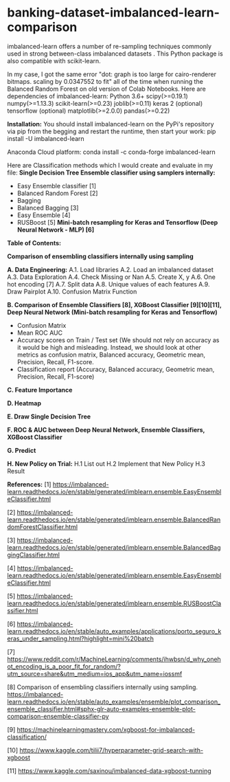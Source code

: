 # banking-dataset-imbalanced-learn-comparison

imbalanced-learn offers a number of re-sampling techniques commonly used in strong between-class imbalanced datasets . 
This Python package is also compatible with scikit-learn.

In my case, I got the same error "dot: graph is too large for cairo-renderer bitmaps. scaling by 0.0347552 to fit" all of the time when running the Balanced Random Forest on old version of Colab Notebooks. Here are dependencies of imbalanced-learn:
Python 3.6+
scipy(>=0.19.1)
numpy(>=1.13.3)
scikit-learn(>=0.23)
joblib(>=0.11)
keras 2 (optional)
tensorflow (optional)
matplotlib(>=2.0.0)
pandas(>=0.22)

**Installation:** 
You should install imbalanced-learn on the PyPi's repository via pip from the begging and restart the runtime, then start your work:
pip install -U imbalanced-learn

Anaconda Cloud platform: 
conda install -c conda-forge imbalanced-learn

Here are Classification methods which I would create and evaluate in my file:
**Single Decision Tree 
Ensemble classifier using samplers internally:**
- Easy Ensemble classifier [1]
- Balanced Random Forest [2]
- Bagging
- Balanced Bagging [3]
- Easy Ensemble [4]
- RUSBoost [5]
**Mini-batch resampling for Keras and Tensorflow (Deep Neural Network - MLP) [6]**


**Table of Contents:**

**Comparison of ensembling classifiers internally using sampling**

**A. Data Engineering:**
A.1. Load libraries
A.2. Load an imbalanced dataset
A.3. Data Exploration
A.4. Check Missing or Nan
A.5. Create X, y
A.6. One hot encoding [7]
A.7. Split data
A.8. Unique values of each features
A.9. Draw Pairplot
A.10. Confusion Matrix Function

**B. Comparison of Ensemble Classifiers [8], XGBoost Classifier [9][10][11], Deep Neural Network (Mini-batch resampling for Keras and Tensorflow)**
- Confusion Matrix
- Mean ROC AUC
- Accuracy scores on Train / Test set (We should not rely on accuracy as it would be high and misleading. Instead, we should look at other metrics as confusion matrix, Balanced accuracy, Geometric mean, Precision, Recall, F1-score.
- Classification report (Accuracy, Balanced accuracy, Geometric mean, Precision, Recall, F1-score)

**C. Feature Importance**

**D. Heatmap**

**E. Draw Single Decision Tree**

**F. ROC & AUC between Deep Neural Network, Ensemble Classifiers, XGBoost Classifier**

**G. Predict**

**H. New Policy on Trial:**
H.1 List out
H.2 Implement that New Policy
H.3 Result


**References:**
[1] https://imbalanced-learn.readthedocs.io/en/stable/generated/imblearn.ensemble.EasyEnsembleClassifier.html

[2] https://imbalanced-learn.readthedocs.io/en/stable/generated/imblearn.ensemble.BalancedRandomForestClassifier.html

[3] https://imbalanced-learn.readthedocs.io/en/stable/generated/imblearn.ensemble.BalancedBaggingClassifier.html

[4] https://imbalanced-learn.readthedocs.io/en/stable/generated/imblearn.ensemble.EasyEnsembleClassifier.html

[5] https://imbalanced-learn.readthedocs.io/en/stable/generated/imblearn.ensemble.RUSBoostClassifier.html

[6] https://imbalanced-learn.readthedocs.io/en/stable/auto_examples/applications/porto_seguro_keras_under_sampling.html?highlight=mini%20batch

[7] https://www.reddit.com/r/MachineLearning/comments/ihwbsn/d_why_onehot_encoding_is_a_poor_fit_for_random/?utm_source=share&utm_medium=ios_app&utm_name=iossmf

[8] Comparison of ensembling classifiers internally using sampling. https://imbalanced-learn.readthedocs.io/en/stable/auto_examples/ensemble/plot_comparison_ensemble_classifier.html#sphx-glr-auto-examples-ensemble-plot-comparison-ensemble-classifier-py

[9] https://machinelearningmastery.com/xgboost-for-imbalanced-classification/

[10] https://www.kaggle.com/tilii7/hyperparameter-grid-search-with-xgboost

[11] https://www.kaggle.com/saxinou/imbalanced-data-xgboost-tunning
